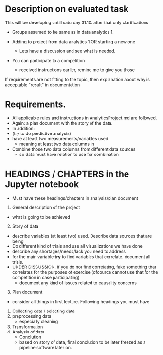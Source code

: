 # Description on evaluated task
This will be developing untill saturday 31.10. after that only clarifications

* Groups assumed to be same as in data analytics 1.
* Adding to project from data analytics 1 OR starting a new one
  * Lets have a discussion and see what is needed. 

* You can participate to a competition
  * received instructions earlier, remind me to give you those

If requirements are not fitting to the topic, then explanation about why is acceptable "result" in documentation


# Requirements.
* All applicable rules and instructions in AnalyticsProject.md are followed.   
* Again: a plan document with the story of the data. 
* In addition:
* (try to do predictive analysis)
* have at least two measurements/variables used.
  * meaning at least two data columns in 
* Combine those two data columns from different data sources
  * so data must have relation to use for combination 

# HEADINGS / CHAPTERS in the Jupyter notebook 
* Must have these headings/chapters in analysis/plan document
1. General description of the project
  * what is going to be achieved
2. Story of data
  * describe variables (at least two) used. Describe data sources that are being 
  * Do different kind of trials and use all visualizations we have done
  * describe any shortages/needs/lack you need to address 
  * for the main variable **try** to find variables that correlate. document all trials.
  * UNDER DISCUSSION. if you do not find correlating, fake something that correlates for the purposes of exercise (ofcource cannot use that for the competition in case participating)
     * document any kind of issues related to causality concerns
  
3. Plan document
* consider all things in first lecture. Following headings you must have
1. Collecting data / selecting data
2. preprocessing data
    * especially cleaning
3.  Transformation
4.  Analysis of data
    * Conclution
    * based on story of data, final conclution to be later freezed as a pipeline software later on. 
  



